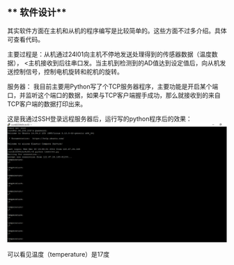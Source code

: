 ## ** 软件设计**

其实软件方面在主机和从机的程序编写是比较简单的。这些方面不过多介绍。具体可查看代码。
<p>主要过程是：从机通过24l01向主机不停地发送处理得到的传感器数据（温度数据），
<主机接收到后往串口发。当主机到检测到的AD值达到设定值后，向从机发送控制信号，控制电机旋转和舵机的旋转。

服务器：
我目前主要用Python写了个TCP服务器程序，主要功能是开启某个端口，并监听这个端口的数据，如果与TCP客户端握手成功，那么就接收到的来自TCP客户端的数据打印出来。


这是我通过SSH登录远程服务器后，运行写的python程序后的效果：
![](effct.png)

可以看见温度（temperature）是17度
